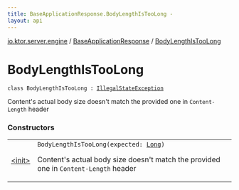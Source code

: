 ```yaml
---
title: BaseApplicationResponse.BodyLengthIsTooLong - 
layout: api
---
```


<div class='api-docs-breadcrumbs'><a href="../../index.html">io.ktor.server.engine</a> / <a href="../index.html">BaseApplicationResponse</a> / <a href="./index.html">BodyLengthIsTooLong</a></div>

# BodyLengthIsTooLong

<div class="signature"><code><span class="keyword">class </span><span class="identifier">BodyLengthIsTooLong</span>&nbsp;<span class="symbol">:</span>&nbsp;<a href="https://kotlinlang.org/api/latest/jvm/stdlib/kotlin/-illegal-state-exception/index.html"><span class="identifier">IllegalStateException</span></a></code></div>

Content's actual body size doesn't match the provided one in <code>Content-Length</code> header

### Constructors

<table class="api-docs-table">
<tbody>
<tr>
<td markdown="1">

<a href="-init-.html">&lt;init&gt;</a>


</td>
<td markdown="1">
<div class="signature"><code><span class="identifier">BodyLengthIsTooLong</span><span class="symbol">(</span><span class="parameterName" id="io.ktor.server.engine.BaseApplicationResponse.BodyLengthIsTooLong$<init>(kotlin.Long)/expected">expected</span><span class="symbol">:</span>&nbsp;<a href="https://kotlinlang.org/api/latest/jvm/stdlib/kotlin/-long/index.html"><span class="identifier">Long</span></a><span class="symbol">)</span></code></div>

Content's actual body size doesn't match the provided one in <code>Content-Length</code> header


</td>
</tr>
</tbody>
</table>
